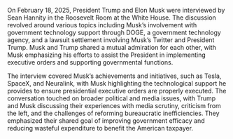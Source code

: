 On February 18, 2025, President Trump and Elon Musk were interviewed by Sean Hannity in the Roosevelt Room at the White House. The discussion revolved around various topics including Musk’s involvement with government technology support through DOGE, a government technology agency, and a lawsuit settlement involving Musk’s Twitter and President Trump. Musk and Trump shared a mutual admiration for each other, with Musk emphasizing his efforts to assist the President in implementing executive orders and supporting governmental functions.

The interview covered Musk’s achievements and initiatives, such as Tesla, SpaceX, and Neuralink, with Musk highlighting the technological support he provides to ensure presidential executive orders are properly executed. The conversation touched on broader political and media issues, with Trump and Musk discussing their experiences with media scrutiny, criticism from the left, and the challenges of reforming bureaucratic inefficiencies. They emphasized their shared goal of improving government efficacy and reducing wasteful expenditure to benefit the American taxpayer.